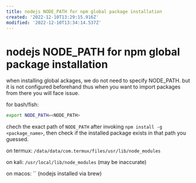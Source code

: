 ```yaml
---
title: nodejs NODE_PATH for npm global package installation
created: '2022-12-10T13:29:15.916Z'
modified: '2022-12-10T13:34:14.537Z'
---
```


# nodejs NODE_PATH for npm global package installation

when installing global ackages, we do not need to specify NODE_PATH. but it is not configured beforehand thus when you want to import packages from there you will face issue.

for bash/fish:

```bash
export NODE_PATH=<NODE_PATH>
```

chech the exact path of `NODE_PATH` after invoking `npm install -g <package_name>`, then check if the installed package exists in that path you guessed.

on termux: `/data/data/com.termux/files/usr/lib/node_modules`

on kali: `/usr/local/lib/node_modules` (may be inaccurate)

on macos: `` (nodejs installed via brew)

